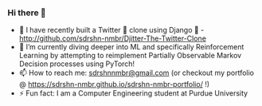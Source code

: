 ### Hi there 👋

<!--
**sdrshn-nmbr/sdrshn-nmbr** is a ✨ _special_ ✨ repository because its `README.md` (this file) appears on your GitHub profile.
-->

- 🔭 I have recently built a Twitter 🐥 clone using Django 🐍 - http://github.com/sdrshn-nmbr/Djitter-The-Twitter-Clone
- 🌱 I’m currently diving deeper into ML and specifically Reinforcement Learning by attempting to reimplement Partially Observable Markov Decision processes using PyTorch!
- 📫 How to reach me: sdrshnnmbr@gmail.com (or checkout my portfolio @ https://sdrshn-nmbr.github.io/sdrshn-nmbr-portfolio/ !)
- ⚡ Fun fact: I am a Computer Engineering student at Purdue University
